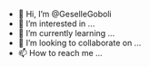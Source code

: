 - 👋 Hi, I’m @GeselleGoboli
- 👀 I’m interested in ...
- 🌱 I’m currently learning ...
- 💞️ I’m looking to collaborate on ...
- 📫 How to reach me ...

<!---
GeselleGoboli/GeselleGoboli is a ✨ special ✨ repository because its `README.md` (this file) appears on your GitHub profile.
You can click the Preview link to take a look at your changes.
--->
